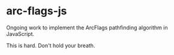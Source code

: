 # arc-flags-js
Ongoing work to implement the ArcFlags pathfinding algorithm in JavaScript.

This is hard.  Don't hold your breath.